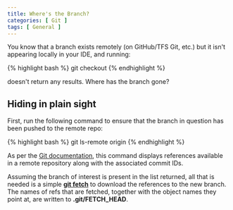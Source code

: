 ```yaml
---
title: Where's the Branch?
categories: [ Git ]
tags: [ General ]
---
```


You know that a branch exists remotely (on GitHub/TFS Git, etc.) but it isn't appearing locally in your IDE, and running:

{% highlight bash %}
git checkout <branch>
{% endhighlight %}

doesn't return any results. Where has the branch gone?

## Hiding in plain sight

First, run the following command to ensure that the branch in question has been pushed to the remote repo:

{% highlight bash %}
git ls-remote origin
{% endhighlight %}

As per the [Git documentation](https://git-scm.com/docs/git-ls-remote.html), this command displays references available in a remote repository along with the associated commit IDs.

Assuming the branch of interest is present in the list returned, all that is needed is a simple [**git fetch**](https://git-scm.com/docs/git-fetch) to download the references to the new branch. The names of refs that are fetched, together with the object names they point at, are written to **.git/FETCH_HEAD**.
